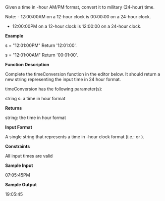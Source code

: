 Given a time in -hour AM/PM format, convert it to military (24-hour) time.

Note: - 12:00:00AM on a 12-hour clock is 00:00:00 on a 24-hour clock.
- 12:00:00PM on a 12-hour clock is 12:00:00 on a 24-hour clock.

**Example**

s = "12:01:00PM"
Return '12:01:00'.

s = "12:01:00AM"
Return '00:01:00'.

**Function Description**

Complete the timeConversion function in the editor below. It should return a new string representing the input time in 24 hour format.

timeConversion has the following parameter(s):

string s: a time in  hour format 

**Returns**

string: the time in  hour format

**Input Format**

A single string  that represents a time in -hour clock format (i.e.:  or ).

**Constraints**

All input times are valid

**Sample Input**

07:05:45PM

**Sample Output**

19:05:45